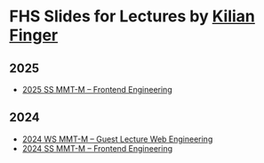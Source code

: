 # FHS Slides for Lectures by [Kilian Finger](https://www.kilianfinger.com/)


## 2025

- [2025 SS MMT-M – Frontend Engineering](https://slides.kilianfinger.com/fhs-2025-ss-mmt-m-frontend-engineering)


## 2024

- [2024 WS MMT-M – Guest Lecture Web Engineering](https://slides.kilianfinger.com/fhs-2024-ws-mmt-m-guest-lecture-web-engineering)
- [2024 SS MMT-M – Frontend Engineering](https://slides.kilianfinger.com/fhs-2024-ss-mmt-m-frontend-engineering)
